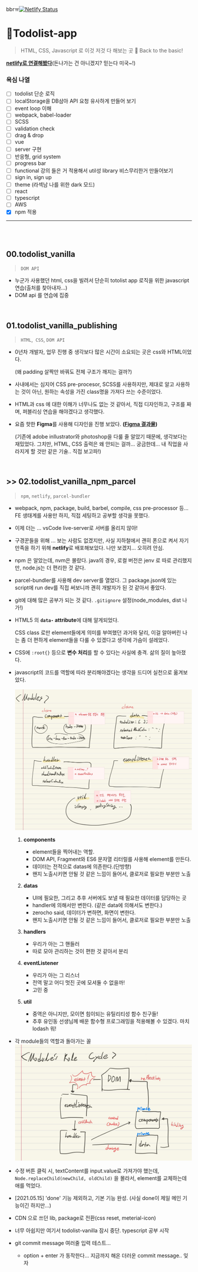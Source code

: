 bbrㅠ[![Netlify Status](https://api.netlify.com/api/v1/badges/cdb6931f-dbbb-4989-91e2-2793aff8acdb/deploy-status)](https://app.netlify.com/sites/todolist-vanilla/deploys)

# **📒Todolist-app**

> HTML, CSS, Javascript 로 이것 저것 다 해보는 곳 🧪
> Back to the basic!

**[netlify로 연결해봤다](https://todolist-vanilla.netlify.app/)**(돈나가는 건 아니겠지? 믿는다 미국~!)

### **욕심 나열**

- [ ] todolist 단순 로직
- [ ] localStorage을 DB삼아 API 요청 유사하게 만들어 보기
- [ ] event loop 이해
- [ ] webpack, babel-loader
- [ ] SCSS
- [ ] validation check
- [ ] drag & drop
- [ ] vue
- [ ] server 구현
- [ ] 반응형, grid system
- [ ] progress bar
- [ ] functional 강의 들은 거 적용해서 util성 library 비스무리한거 만들어보기
- [ ] sign in, sign up
- [ ] theme (라섹남 나를 위한 dark 모드)
- [ ] react
- [ ] typescript
- [ ] AWS
- [x] npm 적용

---

</br>
</br>

## **00.todolist_vanilla**

> `DOM API`

- 누군가 사용했던 html, css을 빌려서 단순히 totolist app 로직을 위한 javascript 연습(출처를 찾아내자...)
- DOM api 를 연습에 집중

</br>

## **01.todolist_vanilla_publishing**

> `HTML`,` CSS`, `DOM API`

- 0년차 개발자, 업무 진행 중 생각보다 많은 시간이 소요되는 곳은 css와 HTML이었다.

  (왜 padding 살짝만 바꿔도 전체 구조가 깨지는 걸까?)

- 사내에서는 심지어 CSS pre-procesor, SCSS를 사용하지만, 제대로 알고 사용하는 것이 아닌, 원하는 속성을 가진 class명을 가져다 쓰는 수준이었다.

- HTML과 css 에 대한 이해가 너무나도 없는 것 같아서, 직접 디자인하고, 구조를 짜며, 퍼블리싱 연습을 해야겠다고 생각했다.

- 요즘 핫한 **Figma**를 사용해 디자인을 진행 보았다. **([Figma 결과물](https://www.figma.com/embed?embed_host=notion&url=https%3A%2F%2Fwww.figma.com%2Ffile%2F31hfwsgOtsvI8pyS9ZfTVQ%2Ftodolist-vanilla%3Fnode-id%3D1%253A95))**

  (기존에 adobe inllustrator와 photoshop을 다룰 줄 알았기 때문에, 생각보다는 재밌었다. 그치만, HTML, CSS 출력은 왜 안되는 걸까... 궁금한데... 내 직업을 사라지게 할 것만 같은 기술.. 직접 보고파!)

</br>

## **>> 02.todolist_vanilla_npm_parcel**

> `npm`, `netlify`, `parcel-bundler`

- webpack, npm, package, build, barbel, compile, css pre-processor 등... FE 생태계를 사용만 하지, 직접 세팅하고 공부할 생각을 못했다.
- 이제 더는 ... vsCode live-server로 서버를 올리지 않아!
- 구경꾼들을 위해 ... 보는 사람도 없겠지만, 사실 지하철에서 괜히 폰으로 켜서 자기만족을 하기 위해 **netlify**로 배포해보았다. 나만 보겠지... 오히려 안심.
- npm 은 알았는데, nvm은 몰랐다. java의 경우, 로컬 버전은 jenv 로 따로 관리했지만, node.js는 더 편리한 것 같다.
- parcel-bundler를 사용해 dev server를 열었다.
  그 package.json에 있는 script에 run dev를 직접 써보니까 괜히 개발자가 된 것 같아서 좋았다.
- git에 대해 많은 공부가 되는 것 같다. `.gitignore` 설정(node_modules, dist 나가!)
- HTML5 의 **`data-` attribute**에 대해 알게되었다.

  CSS class 로만 element들에게 의미를 부여했던 과거와 달리, 이걸 알아버린 나는 좀 더 편하게 element들을 다룰 수 있겠다고 생각에 가슴이 설레었다.

- CSS에 `:root{}` 등으로 **변수 처리**를 할 수 있다는 사실에 충격. 삶의 질이 높아졌다.

- javascript의 코드를 역할에 따라 분리해야겠다는 생각을 드디어 실천으로 옮겨보았다.  
  </br>
  <img src="./images/modules.jpg" alt="modules" >

  1. **components**

     - element들을 찍어내는 역할.
     - DOM API, Fragment와 ES6 문자열 리터럴를 사용해 element를 만든다.
     - 데이터는 전적으로 datas에 의존한다.(단방향)
     - 왠지 노출시키면 안될 것 같은 느낌이 들어서, 클로저로 필요한 부분만 노출

  2. **datas**

     - UI에 필요한, 그리고 추후 서버에도 보낼 때 필요한 데이터를 담당하는 곳
     - handler에 의해서만 변한다. (같은 data에 의해서도 변한다.)
     - zerocho said, 데이터가 변하면, 화면이 변한다.
     - 왠지 노출시키면 안될 것 같은 느낌이 들어서, 클로저로 필요한 부분만 노출

  3. **handlers**

     - 우리가 아는 그 핸들러
     - 따로 모아 관리하는 것이 편한 것 같아서 분리

  4. **eventListener**

     - 우리가 아는 그 리스너
     - 전역 말고 어디 멋진 곳에 모셔둘 수 없을까!
     - 고민 중

  5. **util**

     - 중역은 아니지만, 모이면 힘이되는 유틸리티성 함수 친구들!
     - 추후 유인동 선생님께 배운 함수형 프로그래밍을 적용해볼 수 있겠다. 마치 lodash 워!

- 각 module들의 역할과 돌아가는 꼴
  <img src="./images/module_cycle.jpg" alt="modules" >

- 수정 버튼 클릭 시, textContent를 input.value로 가져가야 했는데, `Node.replaceChild(newChild, oldChild)` 을 몰라서, element를 교체하는데 애를 먹었다.

- [2021.05.15] 'done' 기능 제외하고, 기본 기능 완성. (사실 done이 제일 메인 기능이긴 하지만...)
- CDN 으로 쓰던 lib, package로 전환(css reset, meterial-icon)
- 너무 아쉽지만 여기서 todolist-vanilla 잠시 중단. typescript 공부 시작
- git commit message 여러줄 입력 테스트...
  - option + enter 가 동작한다... 지금까지 해온 더러운 commit message.. 잊자
